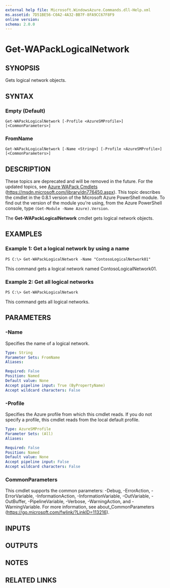 ```yaml
---
external help file: Microsoft.WindowsAzure.Commands.dll-Help.xml
ms.assetid: 7D51BE56-C0A2-4A32-BB7F-8FA9CC67F8F9
online version: 
schema: 2.0.0
---
```


# Get-WAPackLogicalNetwork

## SYNOPSIS
Gets logical network objects.

## SYNTAX

### Empty (Default)
```
Get-WAPackLogicalNetwork [-Profile <AzureSMProfile>] [<CommonParameters>]
```

### FromName
```
Get-WAPackLogicalNetwork [-Name <String>] [-Profile <AzureSMProfile>] [<CommonParameters>]
```

## DESCRIPTION
These topics are deprecated and will be removed in the future.
For the updated topics, see [Azure WAPack Cmdlets](https://msdn.microsoft.com/library/dn776450.aspx) (https://msdn.microsoft.com/library/dn776450.aspx).
This topic describes the cmdlet in the 0.8.1 version of the Microsoft Azure PowerShell module.
To find out the version of the module you're using, from the Azure PowerShell console, type `(Get-Module -Name Azure).Version`.

The **Get-WAPackLogicalNetwork** cmdlet gets logical network objects.

## EXAMPLES

### Example 1: Get a logical network by using a name
```
PS C:\> Get-WAPackLogicalNetwork -Name "ContosoLogicalNetwork01"
```

This command gets a logical network named ContosoLogicalNetwork01.

### Example 2: Get all logical networks
```
PS C:\> Get-WAPackLogicalNetwork
```

This command gets all logical networks.

## PARAMETERS

### -Name
Specifies the name of a logical network.

```yaml
Type: String
Parameter Sets: FromName
Aliases: 

Required: False
Position: Named
Default value: None
Accept pipeline input: True (ByPropertyName)
Accept wildcard characters: False
```

### -Profile
Specifies the Azure profile from which this cmdlet reads.
If you do not specify a profile, this cmdlet reads from the local default profile.

```yaml
Type: AzureSMProfile
Parameter Sets: (All)
Aliases: 

Required: False
Position: Named
Default value: None
Accept pipeline input: False
Accept wildcard characters: False
```

### CommonParameters
This cmdlet supports the common parameters: -Debug, -ErrorAction, -ErrorVariable, -InformationAction, -InformationVariable, -OutVariable, -OutBuffer, -PipelineVariable, -Verbose, -WarningAction, and -WarningVariable. For more information, see about_CommonParameters (https://go.microsoft.com/fwlink/?LinkID=113216).

## INPUTS

## OUTPUTS

## NOTES

## RELATED LINKS

